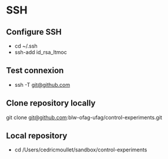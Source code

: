 # SSH
## Configure SSH
- cd ~/.ssh
- ssh-add id_rsa_ltmoc
## Test connexion
- ssh -T git@github.com
## Clone repository locally
git clone git@github.com:blw-ofag-ufag/control-experiments.git
## Local repository
- cd /Users/cedricmoullet/sandbox/control-experiments
